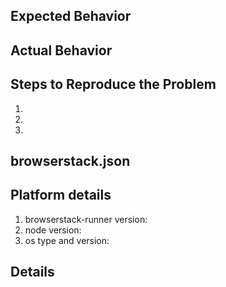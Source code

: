 <!--- Provide a general summary of the issue in the Title above -->

## Expected Behavior
<!--- Tell us what should happen -->

## Actual Behavior
<!--- Tell us what happens instead of the expected behavior -->

## Steps to Reproduce the Problem

  1.
  2.
  3.

## browserstack.json
<!-- Provide your browserstack.json, remember to exclude your browserstack username and access key.-->

## Platform details
 
  1. browserstack-runner version:
  2. node version:
  3. os type and version:

## Details
<!--- Provide a detailed description of the issue that you are facing. -->
